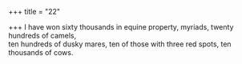 +++
title = "22"

+++
I have won sixty thousands in equine property, myriads, twenty  
hundreds of camels,  
ten hundreds of dusky mares, ten of those with three red spots, ten  
thousands of cows.  